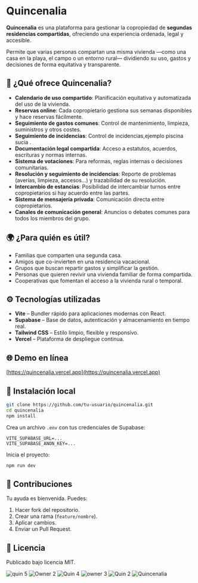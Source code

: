 # Quincenalia

**Quincenalia** es una plataforma para gestionar la copropiedad de **segundas residencias compartidas**, ofreciendo una experiencia ordenada, legal y accesible.

Permite que varias personas compartan una misma vivienda —como una casa en la playa, el campo o un entorno rural— dividiendo su uso, gastos y decisiones de forma equitativa y transparente.

## 🏡 ¿Qué ofrece Quincenalia?

* **Calendario de uso compartido**: Planificación equitativa y automatizada del uso de la vivienda.
* **Reservas online**: Cada copropietario gestiona sus semanas disponibles y hace reservas fácilmente.
* **Seguimiento de gastos comunes**: Control de mantenimiento, limpieza, suministros y otros costes.
* **Seguimiento de incidencias**: Control de incidencias,ejemplo piscina sucia .
* **Documentación legal compartida**: Acceso a estatutos, acuerdos, escrituras y normas internas.
* **Sistema de votaciones**: Para reformas, reglas internas o decisiones comunitarias.
* **Resolución y seguimiento de incidencias**: Reporte de problemas (averías, limpieza, accesos...) y trazabilidad de su resolución.
* **Intercambio de estancias**: Posibilidad de intercambiar turnos entre copropietarios si hay acuerdo entre las partes.
* **Sistema de mensajería privada**: Comunicación directa entre copropietarios.
* **Canales de comunicación general**: Anuncios o debates comunes para todos los miembros del grupo.

## 🌍 ¿Para quién es útil?

* Familias que comparten una segunda casa.
* Amigos que co-invierten en una residencia vacacional.
* Grupos que buscan repartir gastos y simplificar la gestión.
* Personas que quieren revivir una vivienda familiar de forma compartida.
* Cooperativas que fomentan el acceso a la vivienda rural o temporal.

## ⚙️ Tecnologías utilizadas

* **Vite** – Bundler rápido para aplicaciones modernas con React.
* **Supabase** – Base de datos, autenticación y almacenamiento en tiempo real.
* **Tailwind CSS** – Estilo limpio, flexible y responsivo.
* **Vercel** – Plataforma de despliegue continua.

## 🌐 Demo en línea

[https://quincenalia.vercel.app](https://quincenalia.vercel.app)


## 🚀 Instalación local

```bash
git clone https://github.com/tu-usuario/quincenalia.git
cd quincenalia
npm install
```

Crea un archivo `.env` con tus credenciales de Supabase:

```env
VITE_SUPABASE_URL=...
VITE_SUPABASE_ANON_KEY=...
```

Inicia el proyecto:

```bash
npm run dev
```

## 🤝 Contribuciones

Tu ayuda es bienvenida. Puedes:

1. Hacer fork del repositorio.
2. Crear una rama (`feature/nombre`).
3. Aplicar cambios.
4. Enviar un Pull Request.

## 📄 Licencia

Publicado bajo licencia MIT.


![quin 5](https://github.com/user-attachments/assets/4158caa2-a098-4964-9e86-9e4b7f4418ff)
![Owner 2](https://github.com/user-attachments/assets/db43c4d7-1737-4ea2-876b-9ec964123f61)
![Quin 4](https://github.com/user-attachments/assets/f8b22101-132d-4d78-ba96-f7f5d9b533ab)
![owner 3](https://github.com/user-attachments/assets/ba0a4159-2fb9-46d5-9d7c-e8b14a2b168f)
![Quin 2](https://github.com/user-attachments/assets/1bd788e1-5bec-4511-ab33-d89cfa046e54)
![Quincenalia](https://github.com/user-attachments/assets/7ce8c24e-68c6-4d46-85d1-65422157a58b)


